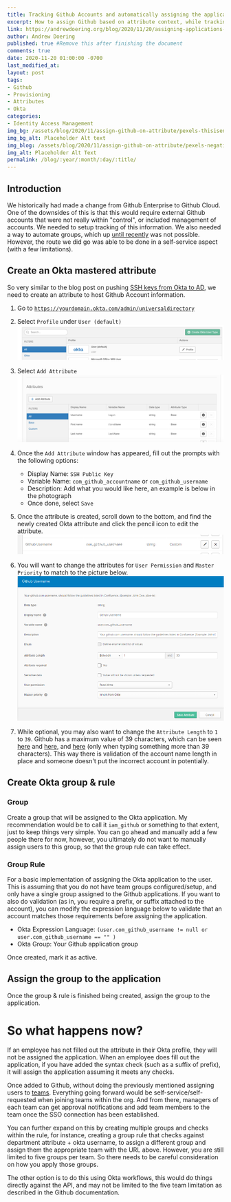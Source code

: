 ```yaml
---
title: Tracking Github Accounts and automatically assigning the application
excerpt: How to assign Github based on attribute context, while tracking information for audits and through external system logs. 
link: https://andrewdoering.org/blog/2020/11/20/assigning-applications-on-attributes
author: Andrew Doering
published: true #Remove this after finishing the document
comments: true
date: 2020-11-20 01:00:00 -0700
last_modified_at: 
layout: post
tags:
- Github
- Provisioning
- Attributes
- Okta
categories:
- Identity Access Management
img_bg: /assets/blog/2020/11/assign-github-on-attribute/pexels-thisisengineering-3861943.jpg
img_bg_alt: Placeholder Alt text
img_blog: /assets/blog/2020/11/assign-github-on-attribute/pexels-negative-space-97077.jpg
img_alt: Placeholder Alt Text
permalink: /blog/:year/:month/:day/:title/
---
```


## Introduction

We historically had made a change from Github Enterprise to Github Cloud. One of the downsides of this is that this would require external Github accounts that were not really within "control", or included management of accounts. We needed to setup tracking of this information. We also needed a way to automate groups, which up [until recently](https://docs.github.com/en/free-pro-team@latest/github/setting-up-and-managing-organizations-and-teams/synchronizing-a-team-with-an-identity-provider-group) was not possible. However, the route we did go was able to be done in a self-service aspect (with a few limitations).

## Create an Okta mastered attribute 

So very similar to the blog post on pushing [SSH keys from Okta to AD](https://andrewdoering.org/blog/2020/11/15/pushing-ssh-keys-from-okta-to-ad/), we need to create an attribute to host Github Account information.

1. Go to [`https://yourdomain.okta.com/admin/universaldirectory`](https://yourdomain.okta.com/admin/universaldirectory)
2. Select `Profile` under `User (default)`
  ![Okta Universal Directory](/assets/blog/2020/11/push-ssh-keys/okta-step1.png)

3. Select `Add Attribute`
  ![Okta Profile](/assets/blog/2020/11/push-ssh-keys/okta-step2.png)

4. Once the `Add Attribute` window has appeared, fill out the prompts with the following options:
    * Display Name: `SSH Public Key`
   * Variable Name: `com_github_accountname` or `com_github_username`
   * Description: Add what you would like here, an example is below in the photograph
   * Once done, select `Save`

5. Once the attribute is created, scroll down to the bottom, and find the newly created Okta attribute and click the pencil icon to edit the attribute.
  ![Okta step 4](/assets/blog/2020/11/assign-github-on-attribute/github-attribute-1.png)

6. You will want to change the attributes for `User Permission` and `Master Priority` to match to the picture below.
  ![Okta step 5](/assets/blog/2020/11/assign-github-on-attribute/github-attribute-2.png)

7. While optional, you may also want to change the `Attribute Length` to `1` to `39`. Github has a maximum value of 39 characters, which can be seen [here](https://github.com/shinnn/github-username-regex) and [here](https://gist.github.com/tonybruess/9405134), and [here](https://github.com/join) (only when typing something more than 39 characters). This way there is validation of the account name length in place and someone doesn't put the incorrect account in potentially.

## Create Okta group & rule

### Group

Create a group that will be assigned to the Okta application. My recommendation would be to call it `iam_github` or something to that extent, just to keep things very simple. You can go ahead and manually add a few people there for now, however, you ultimately do not want to manually assign users to this group, so that the group rule can take effect.

### Group Rule

For a basic implementation of assigning the Okta application to the user. This is assuming that you do not have team groups configured/setup, and only have a single group assigned to the Github applications. If you want to also do validation (as in, you require a prefix, or suffix attached to the account), you can modify the expression language below to validate that an account matches those requirements before assigning the application.


* Okta Expression Language: `(user.com_github_username != null or user.com_github_username == "" )`
* Okta Group: Your Github application group

Once created, mark it as active.


## Assign the group to the application

Once the group & rule is finished being created, assign the group to the application.

# So what happens now?

If an employee has not filled out the attribute in their Okta profile, they will not be assigned the application. When an employee does fill out the application, if you have added the syntax check (such as a suffix of prefix), it will assign the application assuming it meets any checks.

Once added to Github, without doing the previously mentioned assigning users to [teams](https://docs.github.com/en/free-pro-team@latest/github/setting-up-and-managing-organizations-and-teams/synchronizing-a-team-with-an-identity-provider-group). Everything going forward would be self-service/self-requested when joining teams within the org. And from there, managers of each team can get approval notifications and add team members to the team once the SSO connection has been established.

You can further expand on this by creating multiple groups and checks within the rule, for instance, creating a group rule that checks against department attribute + okta username, to assign a different group and assign them the appropriate team with the URL above. However, you are still limited to five groups per team. So there needs to be careful consideration on how you apply those groups. 

The other option is to do this using Okta workflows, this would do things directly against the API, and may not be limited to the five team limitation as described in the Github documentation.